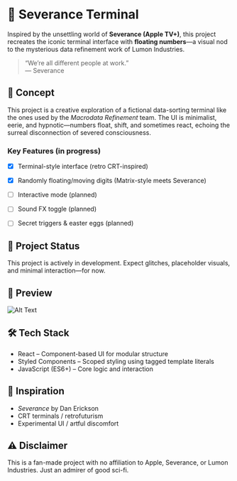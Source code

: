 
#  🧮 Severance Terminal

Inspired by the unsettling world of **Severance (Apple TV+)**, this project recreates the iconic terminal interface with **floating numbers**—a visual nod to the mysterious data refinement work of Lumon Industries.

> “We’re all different people at work.”  
> — Severance


## 🧠 Concept

This project is a creative exploration of a fictional data-sorting terminal like the ones used by the *Macrodata Refinement* team. The UI is minimalist, eerie, and hypnotic—numbers float, shift, and sometimes react, echoing the surreal disconnection of severed consciousness.


### Key Features (in progress)
- [x] Terminal-style interface (retro CRT-inspired)
- [x] Randomly floating/moving digits (Matrix-style meets Severance)
- [ ] Interactive mode (planned)
- [ ] Sound FX toggle (planned)
- [ ] Secret triggers & easter eggs (planned)


## 🚧 Project Status

This project is actively in development. Expect glitches, placeholder visuals, and minimal interaction—for now.

## 📸 Preview

![Alt Text](https://media2.giphy.com/media/v1.Y2lkPTc5MGI3NjExaGwwamJndHIyYWN2ZXM1djIyb29ydXR2bmg0NXlsOGt2YXY3Nm9iNiZlcD12MV9pbnRlcm5hbF9naWZfYnlfaWQmY3Q9Zw/SipbiJjwyendH3t7cC/giphy.gif)


## 🛠 Tech Stack

- React – Component-based UI for modular structure
- Styled Components – Scoped styling using tagged template literals
- JavaScript (ES6+) – Core logic and interaction


## 🧩 Inspiration

- *Severance* by Dan Erickson  
- CRT terminals / retrofuturism  
- Experimental UI / artful discomfort 


## ⚠️ Disclaimer

This is a fan-made project with no affiliation to Apple, Severance, or Lumon Industries. Just an admirer of good sci-fi.